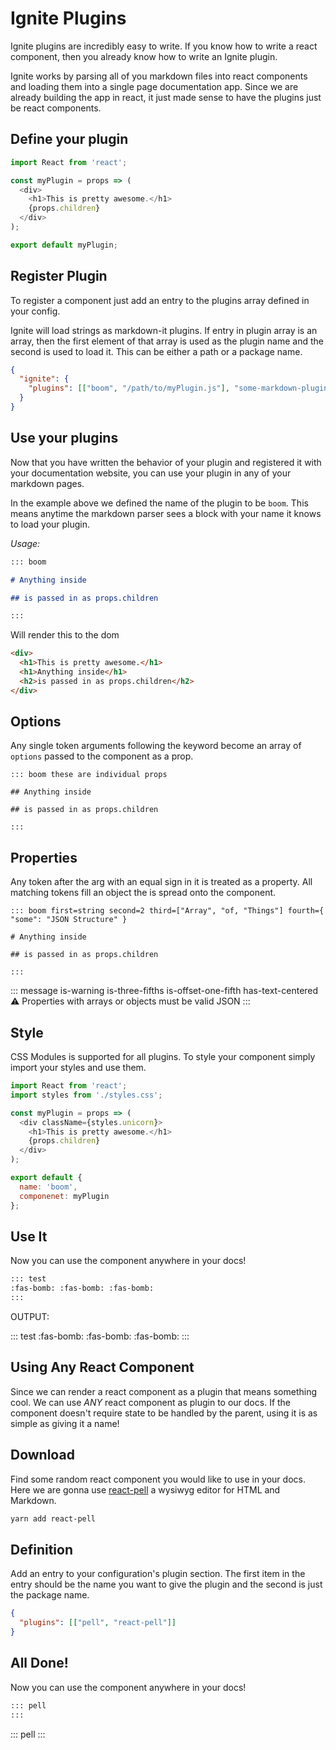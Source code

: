 # Ignite Plugins

Ignite plugins are incredibly easy to write. If you know how to write a react component, then you already know how to write an Ignite plugin.

Ignite works by parsing all of you markdown files into react components and loading them into a single page documentation app. Since we are already building the app in react, it just made sense to have the plugins just be react components.

## Define your plugin

```javascript
import React from 'react';

const myPlugin = props => (
  <div>
    <h1>This is pretty awesome.</h1>
    {props.children}
  </div>
);

export default myPlugin;
```

## Register Plugin

To register a component just add an entry to the plugins array defined in your config.

Ignite will load strings as markdown-it plugins. If entry in plugin array is an array, then the first element of that array is used as the plugin name and the second is used to load it. This can be either a path or a package name.

```json
{
  "ignite": {
    "plugins": [["boom", "/path/to/myPlugin.js"], "some-markdown-plugin"]
  }
}
```

## Use your plugins

Now that you have written the behavior of your plugin and registered it with your documentation website, you can use your plugin in any of your markdown pages.

In the example above we defined the name of the plugin to be `boom`. This means anytime the markdown parser sees a block with your name it knows to load your plugin.

_Usage:_

```markdown
::: boom

# Anything inside

## is passed in as props.children

:::
```

Will render this to the dom

```html
<div>
  <h1>This is pretty awesome.</h1>
  <h1>Anything inside</h1>
  <h2>is passed in as props.children</h2>
</div>
```

## Options

Any single token arguments following the keyword become an array of `options` passed to the component as a prop.

```
::: boom these are individual props

## Anything inside

## is passed in as props.children

:::
```

## Properties

Any token after the arg with an equal sign in it is treated as a property. All matching tokens fill an object the is spread onto the component.

```
::: boom first=string second=2 third=["Array", "of, "Things"] fourth={ "some": "JSON Structure" }

# Anything inside

## is passed in as props.children

:::
```

::: message is-warning is-three-fifths is-offset-one-fifth has-text-centered
:warning:
Properties with arrays or objects must be valid JSON
:::

## Style

CSS Modules is supported for all plugins. To style your component simply import your styles and use them.

```javascript
import React from 'react';
import styles from './styles.css';

const myPlugin = props => (
  <div className={styles.unicorn}>
    <h1>This is pretty awesome.</h1>
    {props.children}
  </div>
);

export default {
  name: 'boom',
  componenet: myPlugin
};
```

## Use It

Now you can use the component anywhere in your docs!

```markdown
::: test
:fas-bomb: :fas-bomb: :fas-bomb:
:::
```

OUTPUT:

::: test
:fas-bomb: :fas-bomb: :fas-bomb:
:::

## Using Any React Component

Since we can render a react component as a plugin that means something cool. We can use _ANY_ react component as plugin to our docs. If the component doesn't require state to be handled by the parent, using it is as simple as giving it a name!

## Download

Find some random react component you would like to use in your docs. Here we are gonna use [react-pell](https://github.com/ControlGap/react-pell) a wysiwyg editor for HTML and Markdown.

```bash
yarn add react-pell
```

## Definition

Add an entry to your configuration's plugin section. The first item in the entry should be the name you want to give the plugin and the second is just the package name.

```json
{
  "plugins": [["pell", "react-pell"]]
}
```

## All Done!

Now you can use the component anywhere in your docs!

```markdown
::: pell
:::
```

::: pell
:::
